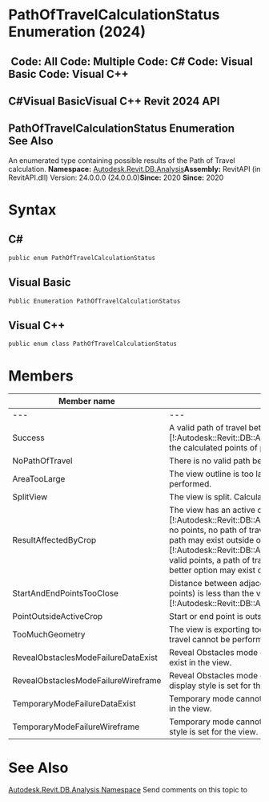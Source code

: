 # PathOfTravelCalculationStatus Enumeration (2024)

﻿
 Code: All Code: Multiple Code: C# Code: Visual Basic Code: Visual C++   
---  
C#Visual BasicVisual C++
Revit 2024 API  
---  
PathOfTravelCalculationStatus Enumeration  
See Also  
---  
An enumerated type containing possible results of the Path of Travel calculation. 
**Namespace:** [Autodesk.Revit.DB.Analysis](958e2e12-587d-f188-5d7b-f13d7dbfdf48.md "Autodesk.Revit.DB.Analysis Namespace")**Assembly:** RevitAPI (in RevitAPI.dll) Version: 24.0.0.0 (24.0.0.0)**Since:** 2020 **Since:** 2020 
# Syntax
C#  
---  
```text
public enum PathOfTravelCalculationStatus
```
  
Visual Basic  
---  
```text
Public Enumeration PathOfTravelCalculationStatus
```
  
Visual C++  
---  
```text
public enum class PathOfTravelCalculationStatus
```
  
# Members
| Member name | Description |
| --- | --- |
| --- | --- |
| Success | A valid path of travel between the two points was found. Use [!:Autodesk::Revit::DB::Analysis::PathOfTravel::GetCurveLoop] to retrieve the calculated points of path of travel. |
| NoPathOfTravel | There is no valid path between the two points. |
| AreaTooLarge | The view outline is too large. Calculation of the path of travel cannot be performed. |
| SplitView | The view is split. Calculation of the path of travel cannot be performed. |
| ResultAffectedByCrop | The view has an active crop region set. If [!:Autodesk::Revit::DB::Analysis::PathOfTravel::GetCurveLoop] contains no points, no path of travel was found inside the crop region, but a valid path may exist outside of it. If [!:Autodesk::Revit::DB::Analysis::PathOfTravel::GetCurveLoop] contains valid points, a path of travel was found inside the crop region, but a better option may exist outside of it. |
| StartAndEndPointsTooClose | Distance between adjacent points of path of travel (start, end and way points) is less than the value of [!:Autodesk::Revit::DB::Analysis::RouteAnalysisSettings::MinimumLength]. |
| PointOutsideActiveCrop | Start or end point is outside the active view crop. |
| TooMuchGeometry | The view is exporting too much geometry. Calculation of the path of travel cannot be performed. |
| RevealObstaclesModeFailureDataExist | Reveal Obstacles mode cannot be set for the view because analysis data exist in the view. |
| RevealObstaclesModeFailureWireframe | Reveal Obstacles mode cannot be set for the view because wireframe display style is set for the view. |
| TemporaryModeFailureDataExist | Temporary mode cannot be set for the view because analysis data exist in the view. |
| TemporaryModeFailureWireframe | Temporary mode cannot be set for the view because wireframe display style is set for the view. |

# See Also
[Autodesk.Revit.DB.Analysis Namespace](958e2e12-587d-f188-5d7b-f13d7dbfdf48.md "Autodesk.Revit.DB.Analysis Namespace")
Send comments on this topic to 